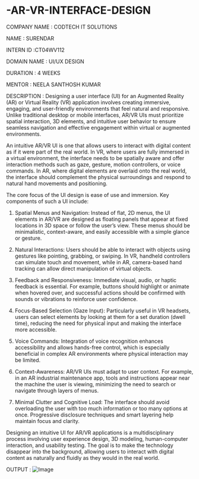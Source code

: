 # -AR-VR-INTERFACE-DESIGN

COMPANY NAME : CODTECH IT SOLUTIONS

NAME : SURENDAR

INTERN ID :CT04WV112

DOMAIN NAME : UI/UX DESIGN

DURATION : 4 WEEKS

MENTOR : NEELA SANTHOSH KUMAR

DESCRIPTION : Designing a user interface (UI) for an Augmented Reality (AR) or Virtual Reality (VR) application involves creating immersive, engaging, and user-friendly environments that feel natural and responsive. Unlike traditional desktop or mobile interfaces, AR/VR UIs must prioritize spatial interaction, 3D elements, and intuitive user behavior to ensure seamless navigation and effective engagement within virtual or augmented environments.

An intuitive AR/VR UI is one that allows users to interact with digital content as if it were part of the real world. In VR, where users are fully immersed in a virtual environment, the interface needs to be spatially aware and offer interaction methods such as gaze, gesture, motion controllers, or voice commands. In AR, where digital elements are overlaid onto the real world, the interface should complement the physical surroundings and respond to natural hand movements and positioning.

The core focus of the UI design is ease of use and immersion. Key components of such a UI include:

1. Spatial Menus and Navigation: Instead of flat, 2D menus, the UI elements in AR/VR are designed as floating panels that appear at fixed locations in 3D space or follow the user’s view. These menus should be minimalistic, context-aware, and easily accessible with a simple glance or gesture.


2. Natural Interactions: Users should be able to interact with objects using gestures like pointing, grabbing, or swiping. In VR, handheld controllers can simulate touch and movement, while in AR, camera-based hand tracking can allow direct manipulation of virtual objects.


3. Feedback and Responsiveness: Immediate visual, audio, or haptic feedback is essential. For example, buttons should highlight or animate when hovered over, and successful actions should be confirmed with sounds or vibrations to reinforce user confidence.


4. Focus-Based Selection (Gaze Input): Particularly useful in VR headsets, users can select elements by looking at them for a set duration (dwell time), reducing the need for physical input and making the interface more accessible.


5. Voice Commands: Integration of voice recognition enhances accessibility and allows hands-free control, which is especially beneficial in complex AR environments where physical interaction may be limited.


6. Context-Awareness: AR/VR UIs must adapt to user context. For example, in an AR industrial maintenance app, tools and instructions appear near the machine the user is viewing, minimizing the need to search or navigate through layers of menus.


7. Minimal Clutter and Cognitive Load: The interface should avoid overloading the user with too much information or too many options at once. Progressive disclosure techniques and smart layering help maintain focus and clarity.



Designing an intuitive UI for AR/VR applications is a multidisciplinary process involving user experience design, 3D modeling, human-computer interaction, and usability testing. The goal is to make the technology disappear into the background, allowing users to interact with digital content as naturally and fluidly as they would in the real world.

OUTPUT : ![Image](https://github.com/user-attachments/assets/2a3c8cca-e430-4407-9693-d2e47db1d657)
